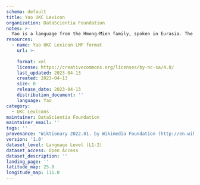 ```yaml
---
schema: default
title: Yao UKC Lexicon
organization: DataScientia Foundation
notes: >-
  Yao is a language from the Hmong-Mien family, spoken in Eurasia. The UKC Lexicon of Yao is represented as a lexico-semantic network. It consists of words, word senses, synsets, as well as sense-level and synset-level relationships.
resources:
  - name: Yao UKC Lexicon LMF format
    url: >-
      
    format: xml
    license: https://creativecommons.org/licenses/by-nc-sa/4.0/
    last_updated: 2023-04-13
    created: 2023-04-13
    size: 0
    release_date: 2023-04-13
    distribution_document: ''
    language: Yao
category:
  - UKC Lexicons
maintainer: DataScientia Foundation
maintainer_email: ''
tags: ''
provenance: 'Wiktionary 2022.01. by Wikimedia Foundation (http://en.wiktionary.org); KinDiv: Kinship Diversity 1.0 by Temuulen Khishigsuren (http://ukc.disi.unitn.it/index.php/kinship/); Princeton WordNet 2.1 by Princeton University (https://wordnet.princeton.edu)'
version: '1.0'
dataset_level: Language Level (L1-2)
dataset_access: Open Access
dataset_description: ''
landing_page: ''
latitude_map: 25.0
longitude_map: 111.0
---
```

